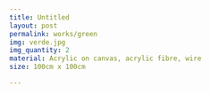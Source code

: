 ```yaml
---
title: Untitled
layout: post
permalink: works/green
img: verde.jpg
img_quantity: 2
material: Acrylic on canvas, acrylic fibre, wire
size: 100cm x 100cm

---
```


